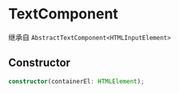 <!--
 * @Author: luhaifeng666 youzui@hotmail.com
 * @Date: 2022-08-23 11:37:51
 * @LastEditors: luhaifeng666
 * @LastEditTime: 2022-11-20 09:02:09
 * @Description: 
-->
# TextComponent

继承自 `AbstractTextComponent<HTMLInputElement>`

## Constructor

```ts
constructor(containerEl: HTMLElement);
```
